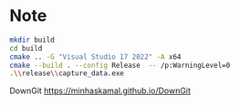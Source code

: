 # Note

```bash
mkdir build
cd build
cmake .. -G "Visual Studio 17 2022" -A x64
cmake --build . --config Release  -- /p:WarningLevel=0
.\\release\\capture_data.exe
```


DownGit https://minhaskamal.github.io/DownGit
